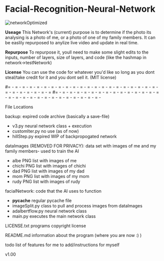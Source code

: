 # Facial-Recognition-Neural-Network
![networkOptimized](https://github.com/albe-de/Facial-Recognition-Neural-Network/assets/96357312/d0eff699-3b36-404f-b3d7-6ac2fffe5346)

**Useage**
This Network's (current) purpose is to determine if the photo its
analysing is a photo of me, or a photo of one of my family members.
It can be easlily repurposed to anylize live video and update in real time.

**Repurpose**
To repurpose it, youll need to make some slight edits to the inputs, 
number of layers, size of layers, and code (like the hashmap in network->testNetwork)

**License**
You can use the code for whatever you'd like so long as you dont steal/take 
credit for it and you dont sell it.
(MIT license) 

#= - = - = - = - = - = - = - = - = - = - = - = - = - = - = - = - = - = - = - = - = - = - = - = - = - = - = - =
#= - = - = - = - = - = - = - = - = - = - = - = - = - = - = - = - = - = - = - = - = - = - = - = - = - = - = - = -

File Locations

backup: expired code archive (basically a save-file)
 - v3.py           neural network class + execution 
 - customIter.py   no use (as of now)
 - hillStep.py     expired WIP of backpropogated network

dataImages (REMOVED FOR PRIVACY): data set with images of me and my family members- used to train the AI
 - albe    PNG list with images of me
 - chichi  PNG list with images of chichi
 - dad     PNG list with images of my dad
 - mom     PNG list with images of my mom
 - rudy    PNG list with images of rudy
      
facialNetwork: code that the AI uses to function
 - __pycache__       regular pycache file
 - imageSplit.py     class to pull and process images from dataImages
 - adalbertflow.py   neural network class 
 - main.py           executes the main network class
    
LICENSE.txt   programs copyright license 

README.md     information about the program (where you are now :) )

todo          list of features for me to add/instructions for myself

v1.00
